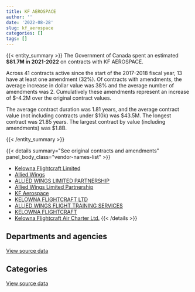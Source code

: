 ```yaml
---
title: KF AEROSPACE
author: ''
date: '2022-08-28'
slug: kf_aerospace
categories: []
tags: []
---
```


<script src="/rmarkdown-libs/htmlwidgets/htmlwidgets.js"></script>
<link href="/rmarkdown-libs/datatables-css/datatables-crosstalk.css" rel="stylesheet" />
<script src="/rmarkdown-libs/datatables-binding/datatables.js"></script>
<script src="/rmarkdown-libs/jquery/jquery-3.6.0.min.js"></script>
<link href="/rmarkdown-libs/dt-core-bootstrap/css/dataTables.bootstrap.min.css" rel="stylesheet" />
<link href="/rmarkdown-libs/dt-core-bootstrap/css/dataTables.bootstrap.extra.css" rel="stylesheet" />
<script src="/rmarkdown-libs/dt-core-bootstrap/js/jquery.dataTables.min.js"></script>
<script src="/rmarkdown-libs/dt-core-bootstrap/js/dataTables.bootstrap.min.js"></script>
<link href="/rmarkdown-libs/crosstalk/css/crosstalk.min.css" rel="stylesheet" />
<script src="/rmarkdown-libs/crosstalk/js/crosstalk.min.js"></script>
<script src="/rmarkdown-libs/htmlwidgets/htmlwidgets.js"></script>
<link href="/rmarkdown-libs/datatables-css/datatables-crosstalk.css" rel="stylesheet" />
<script src="/rmarkdown-libs/datatables-binding/datatables.js"></script>
<script src="/rmarkdown-libs/jquery/jquery-3.6.0.min.js"></script>
<link href="/rmarkdown-libs/dt-core-bootstrap/css/dataTables.bootstrap.min.css" rel="stylesheet" />
<link href="/rmarkdown-libs/dt-core-bootstrap/css/dataTables.bootstrap.extra.css" rel="stylesheet" />
<script src="/rmarkdown-libs/dt-core-bootstrap/js/jquery.dataTables.min.js"></script>
<script src="/rmarkdown-libs/dt-core-bootstrap/js/dataTables.bootstrap.min.js"></script>
<link href="/rmarkdown-libs/crosstalk/css/crosstalk.min.css" rel="stylesheet" />
<script src="/rmarkdown-libs/crosstalk/js/crosstalk.min.js"></script>

{{< entity_summary >}}
The Government of Canada spent an estimated **\$81.7M in 2021-2022** on contracts with KF AEROSPACE.

Across 41 contracts active since the start of the 2017-2018 fiscal year, 13 have at least one amendment (32%). Of contracts with amendments, the average increase in dollar value was 38% and the average number of amendments was 2. Cumulatively these amendments represent an increase of \$-4.2M over the original contract values.

The average contract duration was 1.81 years, and the average contract value (not including contracts under \$10k) was \$43.5M. The longest contract was 21.85 years. The largest contract by value (including amendments) was \$1.8B.

{{< /entity_summary >}}

{{< details summary="See original contracts and amendments" panel_body_class="vendor-names-list" >}}
- [Kelowna Flightcraft Limited](https://search.open.canada.ca/en/ct/?sort=contract_value_f%20desc&page=1&search_text=%22Kelowna%20Flightcraft%20Limited%22)
- [Allied Wings](https://search.open.canada.ca/en/ct/?sort=contract_value_f%20desc&page=1&search_text=%22Allied%20Wings%22)
- [ALLIED WINGS LIMITED PARTNERSHIP](https://search.open.canada.ca/en/ct/?sort=contract_value_f%20desc&page=1&search_text=%22ALLIED%20WINGS%20LIMITED%20PARTNERSHIP%22)
- [Allied Wings Limited Partnership](https://search.open.canada.ca/en/ct/?sort=contract_value_f%20desc&page=1&search_text=%22Allied%20Wings%20Limited%20Partnership%22)
- [KF Aerospace](https://search.open.canada.ca/en/ct/?sort=contract_value_f%20desc&page=1&search_text=%22KF%20Aerospace%22)
- [KELOWNA FLIGHTCRAFT LTD](https://search.open.canada.ca/en/ct/?sort=contract_value_f%20desc&page=1&search_text=%22KELOWNA%20FLIGHTCRAFT%20LTD%22)
- [ALLIED WINGS FLIGHT TRAINING SERVICES](https://search.open.canada.ca/en/ct/?sort=contract_value_f%20desc&page=1&search_text=%22ALLIED%20WINGS%20FLIGHT%20TRAINING%20SERVICES%22)
- [KELOWNA FLIGHTCRAFT](https://search.open.canada.ca/en/ct/?sort=contract_value_f%20desc&page=1&search_text=%22KELOWNA%20FLIGHTCRAFT%22)
- [Kelowna Flightcraft Air Charter Ltd.](https://search.open.canada.ca/en/ct/?sort=contract_value_f%20desc&page=1&search_text=%22Kelowna%20Flightcraft%20Air%20Charter%20Ltd.%22)
{{< /details >}}

## Departments and agencies

<div id="htmlwidget-1" style="width:100%;height:auto;" class="datatables html-widget"></div>
<script type="application/json" data-for="htmlwidget-1">{"x":{"style":"bootstrap","filter":"none","vertical":false,"data":[["<a href=\"/departments/dnd-mdn/\">National Defence<\/a>","<a href=\"/departments/nrc-cnrc/\">National Research Council Canada<\/a>","<a href=\"/departments/tsb-bst/\">Transportation Safety Board of Canada<\/a>"],[81690943.36,824188.21,null],[82007031.68,3019509.15,18553.5],[81759506.19,246381.02,null],[81687815.01,53322.69,null]],"container":"<table class=\"table table-striped table-hover row-border order-column display\">\n  <thead>\n    <tr>\n      <th>Department<\/th>\n      <th>2018-2019<\/th>\n      <th>2019-2020<\/th>\n      <th>2020-2021<\/th>\n      <th>2021-2022<\/th>\n    <\/tr>\n  <\/thead>\n<\/table>","options":{"order":[[4,"desc"]],"pageLength":10,"autoWidth":true,"columnDefs":[{"targets":1,"render":"function(data, type, row, meta) {\n    return type !== 'display' ? data : DTWidget.formatCurrency(data, \"$\", 2, 3, \",\", \".\", true, null);\n  }"},{"targets":2,"render":"function(data, type, row, meta) {\n    return type !== 'display' ? data : DTWidget.formatCurrency(data, \"$\", 2, 3, \",\", \".\", true, null);\n  }"},{"targets":3,"render":"function(data, type, row, meta) {\n    return type !== 'display' ? data : DTWidget.formatCurrency(data, \"$\", 2, 3, \",\", \".\", true, null);\n  }"},{"targets":4,"render":"function(data, type, row, meta) {\n    return type !== 'display' ? data : DTWidget.formatCurrency(data, \"$\", 2, 3, \",\", \".\", true, null);\n  }"},{"width":"16%","targets":[1,2,3,4]},{"className":"dt-right","targets":[1,2,3,4]}],"orderClasses":false}},"evals":["options.columnDefs.0.render","options.columnDefs.1.render","options.columnDefs.2.render","options.columnDefs.3.render"],"jsHooks":[]}</script>
<p class="text-right">
<a href="https://github.com/GoC-Spending/contracts-data/tree/main/data/out/vendors/kf_aerospace/summary_by_fiscal_year_by_department.csv" class="source-data-link btn btn-link">View source data</a>
</p>

## Categories

<div id="htmlwidget-2" style="width:100%;height:auto;" class="datatables html-widget"></div>
<script type="application/json" data-for="htmlwidget-2">{"x":{"style":"bootstrap","filter":"none","vertical":false,"data":[["<a href=\"/categories/facilities_and_construction/\">Facilities and construction<\/a>","<a href=\"/categories/defence/\">Defence<\/a>","<a href=\"/categories/professional_services/\">Professional services<\/a>","<a href=\"/categories/transportation_and_logistics/\">Transportation and logistics<\/a>","<a href=\"/categories/human_capital/\">Human capital<\/a>"],[80912890.29,774924.72,3128.34,824188.21,null],[81134569.45,777047.8,95414.43,3019509.15,18553.5],[80912890.29,774924.72,71691.17,246381.02,null],[80912890.29,774924.72,null,53322.69,null]],"container":"<table class=\"table table-striped table-hover row-border order-column display\">\n  <thead>\n    <tr>\n      <th>Category<\/th>\n      <th>2018-2019<\/th>\n      <th>2019-2020<\/th>\n      <th>2020-2021<\/th>\n      <th>2021-2022<\/th>\n    <\/tr>\n  <\/thead>\n<\/table>","options":{"order":[[4,"desc"]],"dom":"t","pageLength":30,"autoWidth":true,"columnDefs":[{"targets":1,"render":"function(data, type, row, meta) {\n    return type !== 'display' ? data : DTWidget.formatCurrency(data, \"$\", 2, 3, \",\", \".\", true, null);\n  }"},{"targets":2,"render":"function(data, type, row, meta) {\n    return type !== 'display' ? data : DTWidget.formatCurrency(data, \"$\", 2, 3, \",\", \".\", true, null);\n  }"},{"targets":3,"render":"function(data, type, row, meta) {\n    return type !== 'display' ? data : DTWidget.formatCurrency(data, \"$\", 2, 3, \",\", \".\", true, null);\n  }"},{"targets":4,"render":"function(data, type, row, meta) {\n    return type !== 'display' ? data : DTWidget.formatCurrency(data, \"$\", 2, 3, \",\", \".\", true, null);\n  }"},{"width":"16%","targets":[1,2,3,4]},{"className":"dt-right","targets":[1,2,3,4]}],"orderClasses":false,"lengthMenu":[10,25,30,50,100]}},"evals":["options.columnDefs.0.render","options.columnDefs.1.render","options.columnDefs.2.render","options.columnDefs.3.render"],"jsHooks":[]}</script>
<p class="text-right">
<a href="https://github.com/GoC-Spending/contracts-data/tree/main/data/out/vendors/kf_aerospace/summary_by_fiscal_year_by_category.csv" class="source-data-link btn btn-link">View source data</a>
</p>
